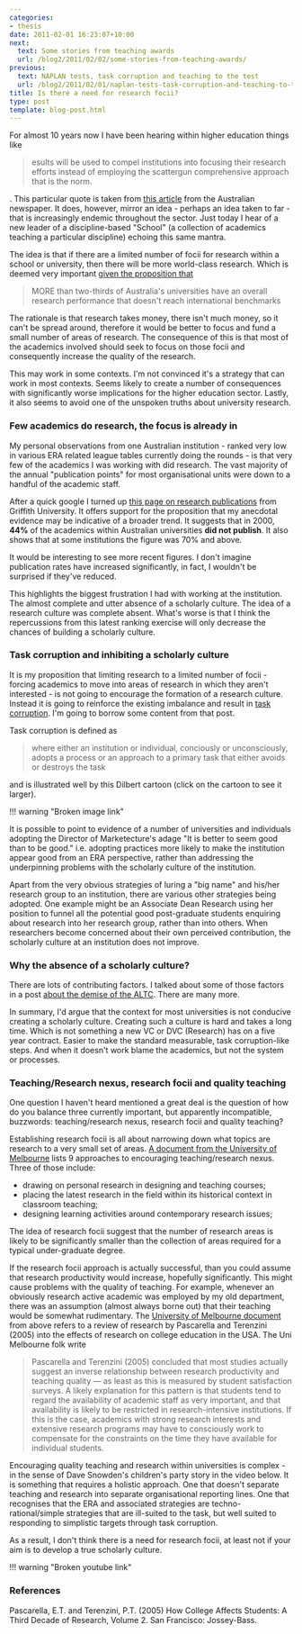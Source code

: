 ```yaml
---
categories:
- thesis
date: 2011-02-01 16:23:07+10:00
next:
  text: Some stories from teaching awards
  url: /blog2/2011/02/02/some-stories-from-teaching-awards/
previous:
  text: NAPLAN tests, task corruption and teaching to the test
  url: /blog2/2011/02/01/naplan-tests-task-corruption-and-teaching-to-the-test/
title: Is there a need for research focii?
type: post
template: blog-post.html
---
```

For almost 10 years now I have been hearing within higher education things like

> esults will be used to compel institutions into focusing their research efforts instead of employing the scattergun comprehensive approach that is the norm.

. This particular quote is taken from [this article](http://www.theaustralian.com.au/news/opinion/scattergun-sector-needs-some-diversity/story-e6frg6zo-1225997726770) from the Australian newspaper. It does, however, mirror an idea - perhaps an idea taken to far - that is increasingly endemic throughout the sector. Just today I hear of a new leader of a discipline-based "School" (a collection of academics teaching a particular discipline) echoing this same mantra.

The idea is that if there are a limited number of focii for research within a school or university, then there will be more world-class research. Which is deemed very important [given the proposition that](http://www.theaustralian.com.au/higher-education/most-universities-below-par-on-research/story-e6frgcjx-1225997730868)

> MORE than two-thirds of Australia's universities have an overall research performance that doesn't reach international benchmarks

The rationale is that research takes money, there isn't much money, so it can't be spread around, therefore it would be better to focus and fund a small number of areas of research. The consequence of this is that most of the academics involved should seek to focus on those focii and consequently increase the quality of the research.

This may work in some contexts. I'm not convinced it's a strategy that can work in most contexts. Seems likely to create a number of consequences with significantly worse implications for the higher education sector. Lastly, it also seems to avoid one of the unspoken truths about university research.

### Few academics do research, the focus is already in

My personal observations from one Australian institution - ranked very low in various ERA related league tables currently doing the rounds - is that very few of the academics I was working with did research. The vast majority of the annual "publication points" for most organisational units were down to a handful of the academic staff.

After a quick google I turned up [this page on research publications](http://www.griffith.edu.au/vc/ate/content_research_publications.html) from Griffith University. It offers support for the proposition that my anecdotal evidence may be indicative of a broader trend. It suggests that in 2000, **44%** of the academics within Australian universities **did not publish**. It also shows that at some institutions the figure was 70% and above.

It would be interesting to see more recent figures. I don't imagine publication rates have increased significantly, in fact, I wouldn't be surprised if they've reduced.

This highlights the biggest frustration I had with working at the institution. The almost complete and utter absence of a scholarly culture. The idea of a research culture was complete absent. What's worse is that I think the repercussions from this latest ranking exercise will only decrease the chances of building a scholarly culture.

### Task corruption and inhibiting a scholarly culture

It is my proposition that limiting research to a limited number of focii - forcing academics to move into areas of research in which they aren't interested - is not going to encourage the formation of a research culture. Instead it is going to reinforce the existing imbalance and result in [task corruption](/blog2/2009/03/04/task-corruption-in-teaching-university-negative-impact-of-place/). I'm going to borrow some content from that post.

Task corruption is defined as

> where either an institution or individual, conciously or unconsciously, adopts a process or an approach to a primary task that either avoids or destroys the task

and is illustrated well by this Dilbert cartoon (click on the cartoon to see it larger).

!!! warning "Broken image link"

It is possible to point to evidence of a number of universities and individuals adopting the Director of Marketecture's adage "It is better to seem good than to be good." i.e. adopting practices more likely to make the institution appear good from an ERA perspective, rather than addressing the underpinning problems with the scholarly culture of the institution.

Apart from the very obvious strategies of luring a "big name" and his/her research group to an institution, there are various other strategies being adopted. One example might be an Associate Dean Research using her position to funnel all the potential good post-graduate students enquiring about research into her research group, rather than into others. When researchers become concerned about their own perceived contribution, the scholarly culture at an institution does not improve.

### Why the absence of a scholarly culture?

There are lots of contributing factors. I talked about some of those factors in a post [about the demise of the ALTC](/blog2/2011/01/28/the-demise-of-altc/). There are many more.

In summary, I'd argue that the context for most universities is not conducive creating a scholarly culture. Creating such a culture is hard and takes a long time. Which is not something a new VC or DVC (Research) has on a five year contract. Easier to make the standard measurable, task corruption-like steps. And when it doesn't work blame the academics, but not the system or processes.

### Teaching/Research nexus, research focii and quality teaching

One question I haven't heard mentioned a great deal is the question of how do you balance three currently important, but apparently incompatible, buzzwords: teaching/research nexus, research focii and quality teaching?

Establishing research focii is all about narrowing down what topics are research to a very small set of areas. [A document from the University of Melbourne](http://www.cshe.unimelb.edu.au/pdfs/TR_Nexus.pdf) lists 9 approaches to encouraging teaching/research nexus. Three of those include:

- drawing on personal research in designing and teaching courses;
- placing the latest research in the field within its historical context in classroom teaching;
- designing learning activities around contemporary research issues;

The idea of research focii suggest that the number of research areas is likely to be significantly smaller than the collection of areas required for a typical under-graduate degree.

If the research focii approach is actually successful, than you could assume that research productivity would increase, hopefully significantly. This might cause problems with the quality of teaching. For example, whenever an obviously research active academic was employed by my old department, there was an assumption (almost always borne out) that their teaching would be somewhat rudimentary. The [University of Melbourne document](http://www.cshe.unimelb.edu.au/pdfs/TR_Nexus.pdf) from above refers to a review of research by Pascarella and Terenzini (2005) into the effects of research on college education in the USA. The Uni Melbourne folk write

> Pascarella and Terenzini (2005) concluded that most studies actually suggest an inverse relationship between research productivity and teaching quality — as least as this is measured by student satisfaction surveys. A likely explanation for this pattern is that students tend to regard the availability of academic staff as very important, and that availability is likely to be restricted in research-intensive institutions. If this is the case, academics with strong research interests and extensive research programs may have to consciously work to compensate for the constraints on the time they have available for individual students.

Encouraging quality teaching and research within universities is complex - in the sense of Dave Snowden's children's party story in the video below. It is something that requires a holistic approach. One that doesn't separate teaching and research into separate organisational reporting lines. One that recognises that the ERA and associated strategies are techno-rational/simple strategies that are ill-suited to the task, but well suited to responding to simplistic targets through task corruption.

As a result, I don't think there is a need for research focii, at least not if your aim is to develop a true scholarly culture.

!!! warning "Broken youtube link"

### References

Pascarella, E.T. and Terenzini, P.T. (2005) How College Affects Students: A Third Decade of Research, Volume 2. San Francisco: Jossey-Bass.